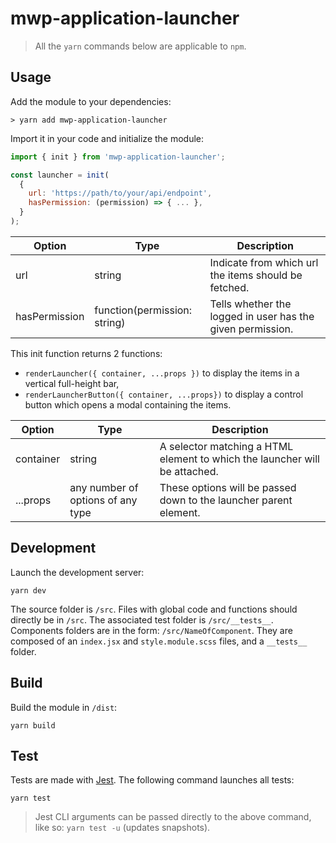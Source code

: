 # mwp-application-launcher

> All the `yarn` commands below are applicable to `npm`.

## Usage

Add the module to your dependencies:
```
> yarn add mwp-application-launcher
```

Import it in your code and initialize the module:
```javascript
import { init } from 'mwp-application-launcher';

const launcher = init(
  { 
    url: 'https://path/to/your/api/endpoint',
    hasPermission: (permission) => { ... },
  }
);
```
| Option | Type | Description |
| --- | --- | --- |
| url | string | Indicate from which url the items should be fetched. |
| hasPermission | function(permission: string) | Tells whether the logged in user has the given permission. |

This init function returns 2 functions:
* `renderLauncher({ container, ...props })` to display the items in a vertical full-height bar,
* `renderLauncherButton({ container, ...props})` to display a control button which opens a modal containing the items.

| Option | Type | Description |
| --- | --- | --- |
| container | string | A selector matching a HTML element to which the launcher will be attached. |
| ...props | any number of options of any type | These options will be passed down to the launcher parent element. |


## Development

Launch the development server:
```
yarn dev
```
The source folder is `/src`.
Files with global code and functions should directly be in `/src`. The associated test folder is `/src/__tests__`.
Components folders are in the form: `/src/NameOfComponent`. They are composed of an `index.jsx` and `style.module.scss` files, and a `__tests__` folder.


## Build

Build the module in `/dist`:
```
yarn build
```

## Test

Tests are made with [Jest](https://jestjs.io/). The following command launches all tests:
```
yarn test
```
> Jest CLI arguments can be passed directly to the above command, like so: `yarn test -u` (updates snapshots).
